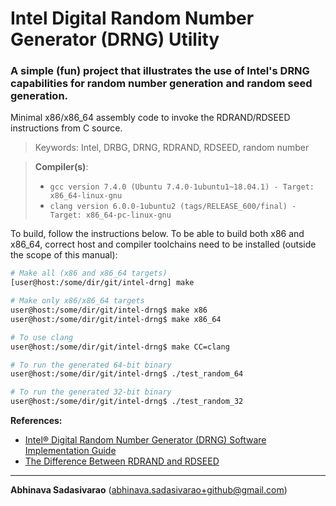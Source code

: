 # Intel Digital Random Number Generator (DRNG) Utility
### A simple (fun) project that illustrates the use of Intel's DRNG capabilities for random number generation and random seed generation.

Minimal x86/x86_64 assembly code to invoke the RDRAND/RDSEED instructions from C source.

> Keywords: Intel, DRBG, DRNG, RDRAND, RDSEED, random number

> **Compiler(s)**:
>  * `gcc version 7.4.0 (Ubuntu 7.4.0-1ubuntu1~18.04.1) - Target: x86_64-linux-gnu`
>  * `clang version 6.0.0-1ubuntu2 (tags/RELEASE_600/final) - Target: x86_64-pc-linux-gnu`

To build, follow the instructions below. To be able to build both x86 and x86_64, correct host and compiler toolchains need to be installed (outside the scope of this manual):

```bash
# Make all (x86 and x86_64 targets)
[user@host:/some/dir/git/intel-drng] make

# Make only x86/x86_64 targets
user@host:/some/dir/git/intel-drng$ make x86
user@host:/some/dir/git/intel-drng$ make x86_64

# To use clang
user@host:/some/dir/git/intel-drng$ make CC=clang

# To run the generated 64-bit binary
user@host:/some/dir/git/intel-drng$ ./test_random_64

# To run the generated 32-bit binary
user@host:/some/dir/git/intel-drng$ ./test_random_32
```

**References:**
  * [Intel® Digital Random Number Generator (DRNG) Software Implementation Guide](https://software.intel.com/en-us/articles/intel-digital-random-number-generator-drng-software-implementation-guide "Intel DRNG")
  * [The Difference Between RDRAND and RDSEED](https://software.intel.com/en-us/blogs/2012/11/17/the-difference-between-rdrand-and-rdseed "RDRAND and RDSEED")

---
**Abhinava Sadasivarao** (abhinava.sadasivarao+github@gmail.com)
